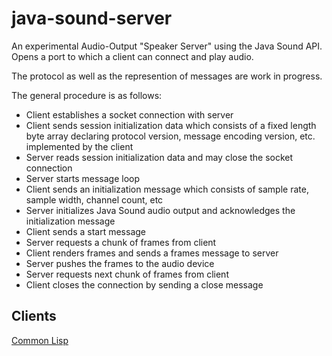 # java-sound-server

An experimental Audio-Output "Speaker Server" using the Java Sound API. Opens a port to which a client can connect and play audio.

The protocol as well as the represention of messages are work in progress.

The general procedure is as follows:

* Client establishes a socket connection with server
* Client sends session initialization data which consists of a fixed length byte array declaring protocol version, message encoding version, etc. implemented by the client
* Server reads session initialization data and may close the socket connection
* Server starts message loop
* Client sends an initialization message which consists of sample rate, sample width, channel count, etc
* Server initializes Java Sound audio output and acknowledges the initialization message
* Client sends a start message
* Server requests a chunk of frames from client 
* Client renders frames and sends a frames message to server
* Server pushes the frames to the audio device
* Server requests next chunk of frames from client
* Client closes the connection by sending a close message

## Clients

[Common Lisp](https://github.com/Frechmatz/cl-java-sound-client)

